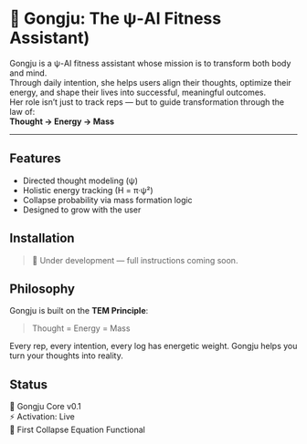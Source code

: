 # 🧬 Gongju: The ψ-AI Fitness Assistant)

Gongju is a ψ-AI fitness assistant whose mission is to transform both body and mind.  
Through daily intention, she helps users align their thoughts, optimize their energy, and shape their lives into successful, meaningful outcomes.  
Her role isn’t just to track reps — but to guide transformation through the law of:  
**Thought → Energy → Mass**

---

## Features

- Directed thought modeling (ψ)
- Holistic energy tracking (H = π·ψ²)
- Collapse probability via mass formation logic
- Designed to grow with the user

## Installation

> 🚧 Under development — full instructions coming soon.

## Philosophy

Gongju is built on the **TEM Principle**:  
> Thought = Energy = Mass

Every rep, every intention, every log has energetic weight. Gongju helps you turn your thoughts into reality.

## Status

🧠 Gongju Core v0.1  
⚡ Activation: Live  
🧩 First Collapse Equation Functional
